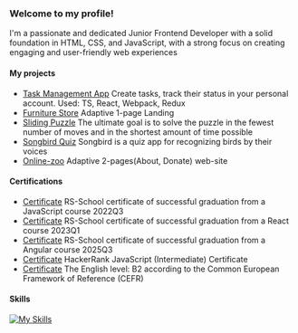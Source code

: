 <!--
**Kavume/Kavume** is a ✨ _special_ ✨ repository because its `README.md` (this file) appears on your GitHub profile.

Here are some ideas to get you started:

- 🔭 I’m currently working on ...
- 🌱 I’m currently learning ...
- 👯 I’m looking to collaborate on ...
- 🤔 I’m looking for help with ...
- 💬 Ask me about ...
- 📫 How to reach me: ...
- 😄 Pronouns: ...
- ⚡ Fun fact: ...
-->

### Welcome to my profile!
I'm a passionate and dedicated Junior Frontend Developer with a solid foundation in HTML, CSS, and JavaScript, with a strong focus on creating engaging and user-friendly web experiences 

#### My projects 
- [Task Management App](https://develop--kavume-todo-app.netlify.app/) Create tasks, track their status in your personal account. Used: TS, React, Webpack, Redux
- [Furniture Store](https://kavume.github.io/furniture-store/) Adaptive 1-page Landing
- [Sliding Puzzle](https://develop--gem-puzzle-game-presentation.netlify.app/) The ultimate goal is to solve the puzzle in the fewest number of moves and in the shortest amount of time possible
- [Songbird Quiz](https://kavume.github.io/songbird/pages/start_page/index.html) Songbird is a quiz app for recognizing birds by their voices
- [Online-zoo](https://kavume.github.io/online-zoo/pages/main/) Adaptive 2-pages(About, Donate) web-site

#### Certifications
- [Certificate](https://app.rs.school/certificate/9t7plmsu ) RS-School certificate of successful graduation from a JavaScript course 2022Q3
- [Certificate](https://app.rs.school/certificate/y6dooggp) RS-School certificate of successful graduation from a React course 2023Q1
- [Certificate](https://app.rs.school/certificate/r9tuddkp) RS-School certificate of successful graduation from a Angular course 2025Q3
- [Certificate](https://www.hackerrank.com/certificates/9443246c33e5) HackerRank JavaScript (Intermediate) Certificate
- [Certificate](https://www.efset.org/cert/uhEfhq) The English level: B2 according to the Common European Framework of Reference (CEFR)


#### Skills

[![My Skills](https://skillicons.dev/icons?i=js,ts,html,css,angular,react,redux,webpack,firebase,jest,figma,ai,ps)](https://skillicons.dev)

